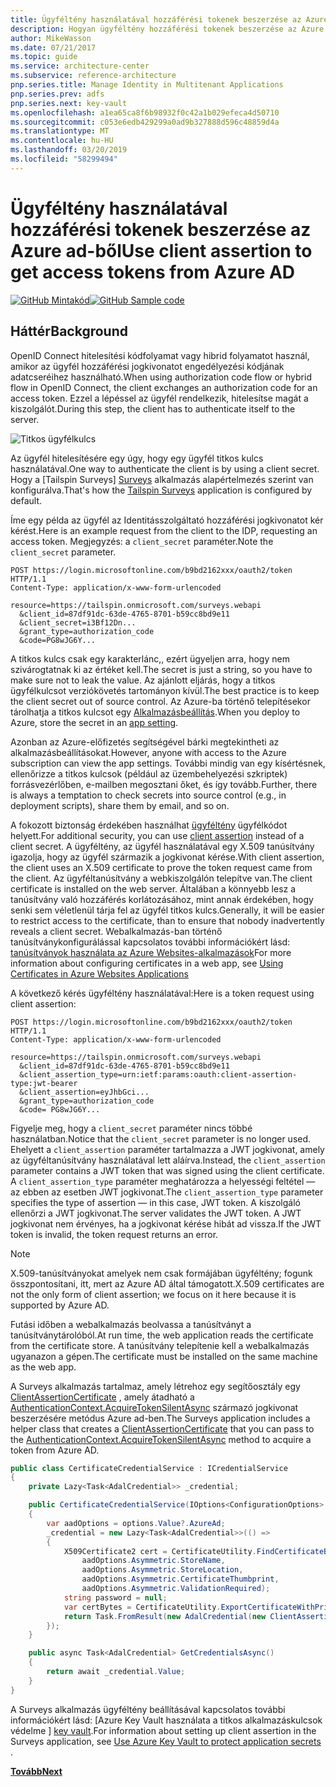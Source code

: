 ```yaml
---
title: Ügyféltény használatával hozzáférési tokenek beszerzése az Azure ad-ből
description: Hogyan ügyféltény hozzáférési tokenek beszerzése az Azure ad-ből.
author: MikeWasson
ms.date: 07/21/2017
ms.topic: guide
ms.service: architecture-center
ms.subservice: reference-architecture
pnp.series.title: Manage Identity in Multitenant Applications
pnp.series.prev: adfs
pnp.series.next: key-vault
ms.openlocfilehash: a1ea65ca8f6b98932f0c42a1b029efeca4d50710
ms.sourcegitcommit: c053e6edb429299a0ad9b327888d596c48859d4a
ms.translationtype: MT
ms.contentlocale: hu-HU
ms.lasthandoff: 03/20/2019
ms.locfileid: "58299494"
---
```

# <a name="use-client-assertion-to-get-access-tokens-from-azure-ad"></a><span data-ttu-id="d5a28-103">Ügyféltény használatával hozzáférési tokenek beszerzése az Azure ad-ből</span><span class="sxs-lookup"><span data-stu-id="d5a28-103">Use client assertion to get access tokens from Azure AD</span></span>

<span data-ttu-id="d5a28-104">[![GitHub](../_images/github.png) Mintakód][sample application]</span><span class="sxs-lookup"><span data-stu-id="d5a28-104">[![GitHub](../_images/github.png) Sample code][sample application]</span></span>

## <a name="background"></a><span data-ttu-id="d5a28-105">Háttér</span><span class="sxs-lookup"><span data-stu-id="d5a28-105">Background</span></span>

<span data-ttu-id="d5a28-106">OpenID Connect hitelesítési kódfolyamat vagy hibrid folyamatot használ, amikor az ügyfél hozzáférési jogkivonatot engedélyezési kódjának adatcseréihez használható.</span><span class="sxs-lookup"><span data-stu-id="d5a28-106">When using authorization code flow or hybrid flow in OpenID Connect, the client exchanges an authorization code for an access token.</span></span> <span data-ttu-id="d5a28-107">Ezzel a lépéssel az ügyfél rendelkezik, hitelesítse magát a kiszolgálót.</span><span class="sxs-lookup"><span data-stu-id="d5a28-107">During this step, the client has to authenticate itself to the server.</span></span>

![Titkos ügyfélkulcs](./images/client-secret.png)

<span data-ttu-id="d5a28-109">Az ügyfél hitelesítésére egy úgy, hogy egy ügyfél titkos kulcs használatával.</span><span class="sxs-lookup"><span data-stu-id="d5a28-109">One way to authenticate the client is by using a client secret.</span></span> <span data-ttu-id="d5a28-110">Hogy a [Tailspin Surveys] [ Surveys] alkalmazás alapértelmezés szerint van konfigurálva.</span><span class="sxs-lookup"><span data-stu-id="d5a28-110">That's how the [Tailspin Surveys][Surveys] application is configured by default.</span></span>

<span data-ttu-id="d5a28-111">Íme egy példa az ügyfél az Identitásszolgáltató hozzáférési jogkivonatot kér kérést.</span><span class="sxs-lookup"><span data-stu-id="d5a28-111">Here is an example request from the client to the IDP, requesting an access token.</span></span> <span data-ttu-id="d5a28-112">Megjegyzés: a `client_secret` paraméter.</span><span class="sxs-lookup"><span data-stu-id="d5a28-112">Note the `client_secret` parameter.</span></span>

```http
POST https://login.microsoftonline.com/b9bd2162xxx/oauth2/token HTTP/1.1
Content-Type: application/x-www-form-urlencoded

resource=https://tailspin.onmicrosoft.com/surveys.webapi
  &client_id=87df91dc-63de-4765-8701-b59cc8bd9e11
  &client_secret=i3Bf12Dn...
  &grant_type=authorization_code
  &code=PG8wJG6Y...
```

<span data-ttu-id="d5a28-113">A titkos kulcs csak egy karakterlánc,, ezért ügyeljen arra, hogy nem szivárogtatnak ki az értéket kell.</span><span class="sxs-lookup"><span data-stu-id="d5a28-113">The secret is just a string, so you have to make sure not to leak the value.</span></span> <span data-ttu-id="d5a28-114">Az ajánlott eljárás, hogy a titkos ügyfélkulcsot verziókövetés tartományon kívül.</span><span class="sxs-lookup"><span data-stu-id="d5a28-114">The best practice is to keep the client secret out of source control.</span></span> <span data-ttu-id="d5a28-115">Az Azure-ba történő telepítésekor tárolhatja a titkos kulcsot egy [Alkalmazásbeállítás][configure-web-app].</span><span class="sxs-lookup"><span data-stu-id="d5a28-115">When you deploy to Azure, store the secret in an [app setting][configure-web-app].</span></span>

<span data-ttu-id="d5a28-116">Azonban az Azure-előfizetés segítségével bárki megtekintheti az alkalmazásbeállításokat.</span><span class="sxs-lookup"><span data-stu-id="d5a28-116">However, anyone with access to the Azure subscription can view the app settings.</span></span> <span data-ttu-id="d5a28-117">További mindig van egy kísértésnek, ellenőrizze a titkos kulcsok (például az üzembehelyezési szkriptek) forrásvezérlőben, e-mailben megosztani őket, és így tovább.</span><span class="sxs-lookup"><span data-stu-id="d5a28-117">Further, there is always a temptation to check secrets into source control (e.g., in deployment scripts), share them by email, and so on.</span></span>

<span data-ttu-id="d5a28-118">A fokozott biztonság érdekében használhat [ügyféltény] ügyfélkódot helyett.</span><span class="sxs-lookup"><span data-stu-id="d5a28-118">For additional security, you can use [client assertion] instead of a client secret.</span></span> <span data-ttu-id="d5a28-119">A ügyféltény, az ügyfél használatával egy X.509 tanúsítvány igazolja, hogy az ügyfél származik a jogkivonat kérése.</span><span class="sxs-lookup"><span data-stu-id="d5a28-119">With client assertion, the client uses an X.509 certificate to prove the token request came from the client.</span></span> <span data-ttu-id="d5a28-120">Az ügyféltanúsítvány a webkiszolgálón telepítve van.</span><span class="sxs-lookup"><span data-stu-id="d5a28-120">The client certificate is installed on the web server.</span></span> <span data-ttu-id="d5a28-121">Általában a könnyebb lesz a tanúsítvány való hozzáférés korlátozásához, mint annak érdekében, hogy senki sem véletlenül tárja fel az ügyfél titkos kulcs.</span><span class="sxs-lookup"><span data-stu-id="d5a28-121">Generally, it will be easier to restrict access to the certificate, than to ensure that nobody inadvertently reveals a client secret.</span></span> <span data-ttu-id="d5a28-122">Webalkalmazás-ban történő tanúsítványkonfigurálással kapcsolatos további információkért lásd: [tanúsítványok használata az Azure Websites-alkalmazások][using-certs-in-websites]</span><span class="sxs-lookup"><span data-stu-id="d5a28-122">For more information about configuring certificates in a web app, see [Using Certificates in Azure Websites Applications][using-certs-in-websites]</span></span>

<span data-ttu-id="d5a28-123">A következő kérés ügyféltény használatával:</span><span class="sxs-lookup"><span data-stu-id="d5a28-123">Here is a token request using client assertion:</span></span>

```http
POST https://login.microsoftonline.com/b9bd2162xxx/oauth2/token HTTP/1.1
Content-Type: application/x-www-form-urlencoded

resource=https://tailspin.onmicrosoft.com/surveys.webapi
  &client_id=87df91dc-63de-4765-8701-b59cc8bd9e11
  &client_assertion_type=urn:ietf:params:oauth:client-assertion-type:jwt-bearer
  &client_assertion=eyJhbGci...
  &grant_type=authorization_code
  &code= PG8wJG6Y...
```

<span data-ttu-id="d5a28-124">Figyelje meg, hogy a `client_secret` paraméter nincs többé használatban.</span><span class="sxs-lookup"><span data-stu-id="d5a28-124">Notice that the `client_secret` parameter is no longer used.</span></span> <span data-ttu-id="d5a28-125">Ehelyett a `client_assertion` paraméter tartalmazza a JWT jogkivonat, amely az ügyféltanúsítvány használatával lett aláírva.</span><span class="sxs-lookup"><span data-stu-id="d5a28-125">Instead, the `client_assertion` parameter contains a JWT token that was signed using the client certificate.</span></span> <span data-ttu-id="d5a28-126">A `client_assertion_type` paraméter meghatározza a helyességi feltétel &mdash; az ebben az esetben JWT jogkivonat.</span><span class="sxs-lookup"><span data-stu-id="d5a28-126">The `client_assertion_type` parameter specifies the type of assertion &mdash; in this case, JWT token.</span></span> <span data-ttu-id="d5a28-127">A kiszolgáló ellenőrzi a JWT jogkivonat.</span><span class="sxs-lookup"><span data-stu-id="d5a28-127">The server validates the JWT token.</span></span> <span data-ttu-id="d5a28-128">A JWT jogkivonat nem érvényes, ha a jogkivonat kérése hibát ad vissza.</span><span class="sxs-lookup"><span data-stu-id="d5a28-128">If the JWT token is invalid, the token request returns an error.</span></span>

> [!NOTE]
> <span data-ttu-id="d5a28-129">X.509-tanúsítványokat amelyek nem csak formájában ügyféltény; fogunk összpontosítani, itt, mert az Azure AD által támogatott.</span><span class="sxs-lookup"><span data-stu-id="d5a28-129">X.509 certificates are not the only form of client assertion; we focus on it here because it is supported by Azure AD.</span></span>

<span data-ttu-id="d5a28-130">Futási időben a webalkalmazás beolvassa a tanúsítványt a tanúsítványtárolóból.</span><span class="sxs-lookup"><span data-stu-id="d5a28-130">At run time, the web application reads the certificate from the certificate store.</span></span> <span data-ttu-id="d5a28-131">A tanúsítvány telepítenie kell a webalkalmazás ugyanazon a gépen.</span><span class="sxs-lookup"><span data-stu-id="d5a28-131">The certificate must be installed on the same machine as the web app.</span></span>

<span data-ttu-id="d5a28-132">A Surveys alkalmazás tartalmaz, amely létrehoz egy segítőosztály egy [ClientAssertionCertificate](/dotnet/api/microsoft.identitymodel.clients.activedirectory.clientassertioncertificate) , amely átadható a [AuthenticationContext.AcquireTokenSilentAsync](/dotnet/api/microsoft.identitymodel.clients.activedirectory.authenticationcontext.acquiretokensilentasync) származó jogkivonat beszerzésére metódus Azure ad-ben.</span><span class="sxs-lookup"><span data-stu-id="d5a28-132">The Surveys application includes a helper class that creates a [ClientAssertionCertificate](/dotnet/api/microsoft.identitymodel.clients.activedirectory.clientassertioncertificate) that you can pass to the [AuthenticationContext.AcquireTokenSilentAsync](/dotnet/api/microsoft.identitymodel.clients.activedirectory.authenticationcontext.acquiretokensilentasync) method to acquire a token from Azure AD.</span></span>

```csharp
public class CertificateCredentialService : ICredentialService
{
    private Lazy<Task<AdalCredential>> _credential;

    public CertificateCredentialService(IOptions<ConfigurationOptions> options)
    {
        var aadOptions = options.Value?.AzureAd;
        _credential = new Lazy<Task<AdalCredential>>(() =>
        {
            X509Certificate2 cert = CertificateUtility.FindCertificateByThumbprint(
                aadOptions.Asymmetric.StoreName,
                aadOptions.Asymmetric.StoreLocation,
                aadOptions.Asymmetric.CertificateThumbprint,
                aadOptions.Asymmetric.ValidationRequired);
            string password = null;
            var certBytes = CertificateUtility.ExportCertificateWithPrivateKey(cert, out password);
            return Task.FromResult(new AdalCredential(new ClientAssertionCertificate(aadOptions.ClientId, new X509Certificate2(certBytes, password))));
        });
    }

    public async Task<AdalCredential> GetCredentialsAsync()
    {
        return await _credential.Value;
    }
}
```

<span data-ttu-id="d5a28-133">A Surveys alkalmazás ügyféltény beállításával kapcsolatos további információkért lásd: [Azure Key Vault használata a titkos alkalmazáskulcsok védelme ] [ key vault].</span><span class="sxs-lookup"><span data-stu-id="d5a28-133">For information about setting up client assertion in the Surveys application, see [Use Azure Key Vault to protect application secrets ][key vault].</span></span>

<span data-ttu-id="d5a28-134">[**Tovább**][key vault]</span><span class="sxs-lookup"><span data-stu-id="d5a28-134">[**Next**][key vault]</span></span>

<!-- links -->

[configure-web-app]: /azure/app-service-web/web-sites-configure/
[azure-management-portal]: https://portal.azure.com
[ügyféltény]: https://tools.ietf.org/html/rfc7521
[client assertion]: https://tools.ietf.org/html/rfc7521
[key vault]: key-vault.md
[Setup-KeyVault]: https://github.com/mspnp/multitenant-saas-guidance/blob/master/scripts/Setup-KeyVault.ps1
[Surveys]: tailspin.md
[using-certs-in-websites]: https://azure.microsoft.com/blog/using-certificates-in-azure-websites-applications/

[sample application]: https://github.com/mspnp/multitenant-saas-guidance
